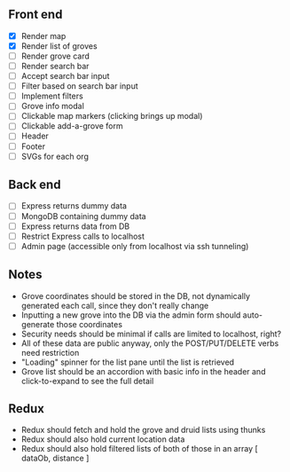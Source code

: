 ## Front end

- [x] Render map
- [x] Render list of groves
- [ ] Render grove card
- [ ] Render search bar
- [ ] Accept search bar input
- [ ] Filter based on search bar input
- [ ] Implement filters
- [ ] Grove info modal
- [ ] Clickable map markers (clicking brings up modal)
- [ ] Clickable add-a-grove form
- [ ] Header
- [ ] Footer
- [ ] SVGs for each org

## Back end

- [ ] Express returns dummy data
- [ ] MongoDB containing dummy data
- [ ] Express returns data from DB
- [ ] Restrict Express calls to localhost
- [ ] Admin page (accessible only from localhost via ssh tunneling)

## Notes

- Grove coordinates should be stored in the DB, not dynamically generated each call, since they don't really change
- Inputting a new grove into the DB via the admin form should auto-generate those coordinates
- Security needs should be minimal if calls are limited to localhost, right?
- All of these data are public anyway, only the POST/PUT/DELETE verbs need restriction
- "Loading" spinner for the list pane until the list is retrieved
- Grove list should be an accordion with basic info in the header and click-to-expand to see the full detail

## Redux

- Redux should fetch and hold the grove and druid lists using thunks
- Redux should also hold current location data
- Redux should also hold filtered lists of both of those in an array [ dataOb, distance ]
